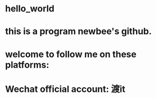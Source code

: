 # hello_world
# this is a program newbee's github.
# welcome to follow me on these platforms:
# Wechat official account: 渡it
